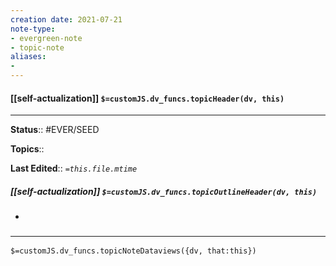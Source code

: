 ```yaml
---
creation date: 2021-07-21
note-type: 
- evergreen-note
- topic-note
aliases:
- 
---
```

 
#### [[self-actualization]] `$=customJS.dv_funcs.topicHeader(dv, this)`
---


**Status**:: #EVER/SEED 

**Topics**::  

**Last Edited**:: *`=this.file.mtime`*

##### [[self-actualization]] `$=customJS.dv_funcs.topicOutlineHeader(dv, this)`
- 

### <hr class="dataviews"/>

`$=customJS.dv_funcs.topicNoteDataviews({dv, that:this})`


